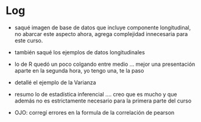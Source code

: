 # Log

- saqué imagen de base de datos que incluye componente longitudinal, no abarcar este aspecto ahora, agrega complejidad innecesaria para este curso.

- también saqué los ejemplos de datos longitudinales

- lo de R quedó un poco colgando entre medio ... mejor una presentación aparte en la segunda hora, yo tengo una, te la paso

- detallé el ejemplo de la Varianza

- resumo lo de estadística inferencial .... creo que es mucho y que además no es estrictamente necesario para la primera parte del curso

- OJO: corregí errores en la formula de la correlación de pearson
